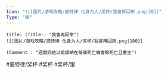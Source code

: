 ```yaml
---
Icon: "![[图片/游戏攻略/底特律 化身为人/奖杯/我會再回來.png|30]]"
Type: "银"
---
```

```ad-common-silver-trophy
title: (Title:: "我會再回來")
![[图片/游戏攻略/底特律 化身为人/奖杯/我會再回來.png|100]]

(Comment:: "遊戲完結以前康納在每個死亡機會都死亡且重生")
```

#底特律/奖杯 #奖杯 #奖杯/银
